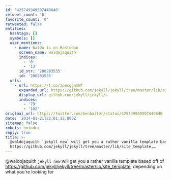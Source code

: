 ```yaml
---
id: '425749949507440640'
retweet_count: '0'
favorite_count: '0'
retweeted: false
entities:
  hashtags: []
  symbols: []
  user_mentions:
    - name: Waldo is on Mastodon
      screen_name: waldojaquith
      indices:
        - '0'
        - '13'
      id_str: '206283535'
      id: '206283535'
  urls:
    - url: https://t.co/zpecg6nsWf
      expanded_url: https://github.com/jekyll/jekyll/tree/master/lib/site_template
      display_url: github.com/jekyll/jekyll/…
      indices:
        - '79'
        - '102'
original_url: https://twitter.com/benbalter/status/425749949507440640
date: '2014-01-21T22:01:12.000Z'
sitemap: false
robots: noindex
reply: true
title: >-
  @waldojaquith `jekyll new` will get you a rather vanilla template based off of
  https://github.com/jekyll/jekyll/tree/master/lib/site_template,…
---
```


@waldojaquith `jekyll new` will get you a rather vanilla template based off of https://github.com/jekyll/jekyll/tree/master/lib/site_template, depending on what you're looking for
